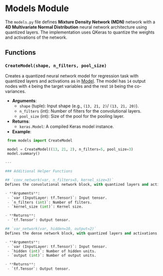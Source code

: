 # Models Module

The `models.py` file defines **Mixture Density Network (MDN)** network with a **4D Multivariate Normal Distribution** neural network architecture using quantized layers. The implementation uses QKeras to quantize the weights and activations of the network.

## Functions

### `CreateModel(shape, n_filters, pool_size)`
Creates a quantized neural network model for regression task with quantized layers and activations as in [Model](../Images/ML_model_arch.png). The model has `14` output nodes with `4` being the target variables and the rest `10` being the co-variances.

- **Arguments**:
  - `shape` (tuple): Input shape (e.g., `(13, 21, 2)`/ `(13, 21, 20)`).
  - `n_filters` (int): Number of filters for the convolutional layers.
  - `pool_size` (int): Size of the pool for the pooling layer.
- **Returns**:
  - `keras.Model`: A compiled Keras model instance.
- **Example**:
 ```python
  from models import CreateModel

  model = CreateModel((13, 21, 2), n_filters=5, pool_size=3)
  model.summary()

---

### Additional Helper Functions

## `conv_network(var, n_filters=5, kernel_size=3)`
Defines the convolutional network block, with quantized layers and activations.

- **Arguments**:
  - `var (InputLayer: tf.Tensor)`: Input tensor.
  - `n_filters (int)`: Number of filters.
  - `kernel_size (int)`: Kernel size.

- **Returns**:
  - `tf.Tensor`: Output tensor.

## `var_network(var, hidden=10, output=2)`
Defines the dense network block, with quantized layers and activations.

- **Arguments**:
  - `var (InputLayer: tf.Tensor)`: Input tensor.
  - `hidden (int)`: Number of hidden units.
  - `output (int)`: Number of output units.

- **Returns**:
  - `tf.Tensor`: Output tensor.
